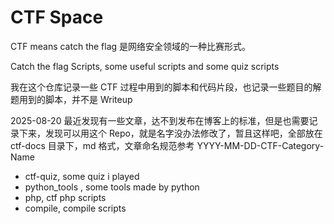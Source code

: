# CTF Space

CTF means catch the flag 是网络安全领域的一种比赛形式。

Catch the flag Scripts, some useful scripts and some quiz scripts

我在这个仓库记录一些 CTF 过程中用到的脚本和代码片段，也记录一些题目的解题用到的脚本，并不是 Writeup

2025-08-20 最近发现有一些文章，达不到发布在博客上的标准，但是也需要记录下来，发现可以用这个 Repo，就是名字没办法修改了，暂且这样吧，全部放在 ctf-docs 目录下，md 格式，文章命名规范参考 YYYY-MM-DD-CTF-Category-Name

* ctf-quiz, some quiz i played
* python_tools , some tools made by python
* php, ctf php scripts
* compile, compile scripts
